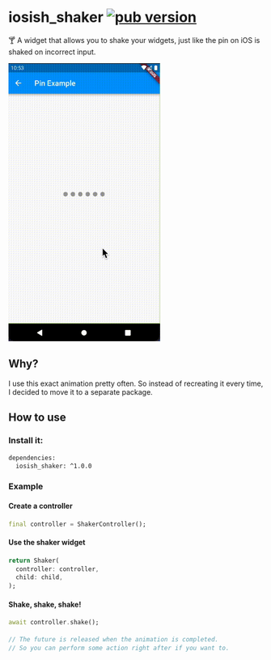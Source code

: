 # iosish_shaker [![pub version][pub-version-img]][pub-version-url]

🍸 A widget that allows you to shake your widgets, just like the pin on iOS is shaked on incorrect input.

<img height="550" width="300" src="gif/example.gif" alt="Example" title="Example">

## Why?

I use this exact animation pretty often. So instead of recreating it every time, I decided to move it to a separate package.

## How to use

### Install it:

```
dependencies:
  iosish_shaker: ^1.0.0
```

### Example

#### Create a controller
```dart
final controller = ShakerController();
```

#### Use the shaker widget
```dart
return Shaker(
  controller: controller,
  child: child,
);
```

#### Shake, shake, shake! 
```dart
await controller.shake();

// The future is released when the animation is completed.
// So you can perform some action right after if you want to.
```

<!-- References -->
[pub-version-img]: https://img.shields.io/badge/pub-v1.0.0-0175c2?logo=flutter
[pub-version-url]: https://pub.dev/packages/iosish_shaker
